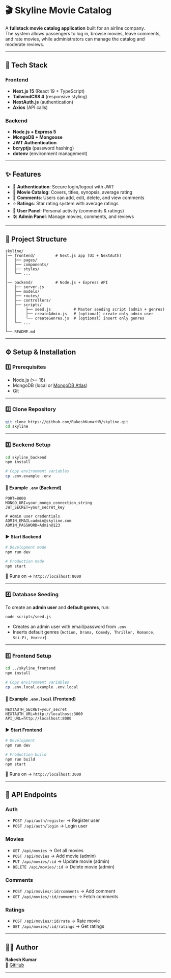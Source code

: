 # 🎬 Skyline Movie Catalog

A **fullstack movie catalog application** built for an airline company.  
The system allows passengers to log in, browse movies, leave comments, and rate movies, while administrators can manage the catalog and moderate reviews.

---

## 🚀 Tech Stack

### Frontend

- **Next.js 15** (React 19 + TypeScript)
- **TailwindCSS 4** (responsive styling)
- **NextAuth.js** (authentication)
- **Axios** (API calls)

### Backend

- **Node.js + Express 5**
- **MongoDB + Mongoose**
- **JWT Authentication**
- **bcryptjs** (password hashing)
- **dotenv** (environment management)

---

## ✨ Features

- 🔑 **Authentication**: Secure login/logout with JWT
- 🎥 **Movie Catalog**: Covers, titles, synopsis, average rating
- 💬 **Comments**: Users can add, edit, delete, and view comments
- ⭐ **Ratings**: Star rating system with average ratings
- 👤 **User Panel**: Personal activity (comments & ratings)
- 🛠 **Admin Panel**: Manage movies, comments, and reviews

---

## 📂 Project Structure

```
skyline/
│── frontend/         # Next.js app (UI + NextAuth)
│   ├── pages/
│   ├── components/
│   ├── styles/
│   └── ...
│
│── backend/          # Node.js + Express API
│   ├── server.js
│   ├── models/
│   ├── routes/
│   ├── controllers/
│   ├── scripts/
│   │    ├── seed.js          # Master seeding script (admin + genres)
│   │    ├── createAdmin.js   # (optional) create only admin user
│   │    └── createGenres.js  # (optional) insert only genres
│   └── ...
│
└── README.md
```

---

## ⚙️ Setup & Installation

### 1️⃣ Prerequisites

- Node.js (>= 18)
- MongoDB (local or [MongoDB Atlas](https://www.mongodb.com/atlas))
- Git

---

### 2️⃣ Clone Repository

```bash
git clone https://github.com/RakeshKumarHR/skyline.git
cd skyline
```

---

### 3️⃣ Backend Setup

```bash
cd skyline_backend
npm install

# Copy environment variables
cp .env.example .env
```

#### 🔐 Example `.env` (Backend)

```env
PORT=8000
MONGO_URI=your_mongo_connection_string
JWT_SECRET=your_secret_key

# Admin user credentials
ADMIN_EMAIL=admin@skyline.com
ADMIN_PASSWORD=Admin@123
```

#### ▶️ Start Backend

```bash
# Development mode
npm run dev

# Production mode
npm start
```

📌 Runs on → `http://localhost:8000`

---

### 4️⃣ Database Seeding

To create an **admin user** and **default genres**, run:

```bash
node scripts/seed.js
```

- Creates an admin user with email/password from `.env`
- Inserts default genres (`Action, Drama, Comedy, Thriller, Romance, Sci-Fi, Horror`)

---

### 5️⃣ Frontend Setup

```bash
cd ../skyline_frontend
npm install

# Copy environment variables
cp .env.local.example .env.local
```

#### 🔐 Example `.env.local` (Frontend)

```env
NEXTAUTH_SECRET=your_secret
NEXTAUTH_URL=http://localhost:3000
API_URL=http://localhost:8000
```

#### ▶️ Start Frontend

```bash
# Development
npm run dev

# Production build
npm run build
npm start
```

📌 Runs on → `http://localhost:3000`

---

## 📜 API Endpoints

### Auth

- `POST /api/auth/register` → Register user
- `POST /api/auth/login` → Login user

### Movies

- `GET /api/movies` → Get all movies
- `POST /api/movies` → Add movie (admin)
- `PUT /api/movies/:id` → Update movie (admin)
- `DELETE /api/movies/:id` → Delete movie (admin)

### Comments

- `POST /api/movies/:id/comments` → Add comment
- `GET /api/movies/:id/comments` → Fetch comments

### Ratings

- `POST /api/movies/:id/rate` → Rate movie
- `GET /api/movies/:id/ratings` → Get ratings

---

## 👨‍💻 Author

**Rakesh Kumar**  
📌 [GitHub](https://github.com/RakeshKumarHR)

---
